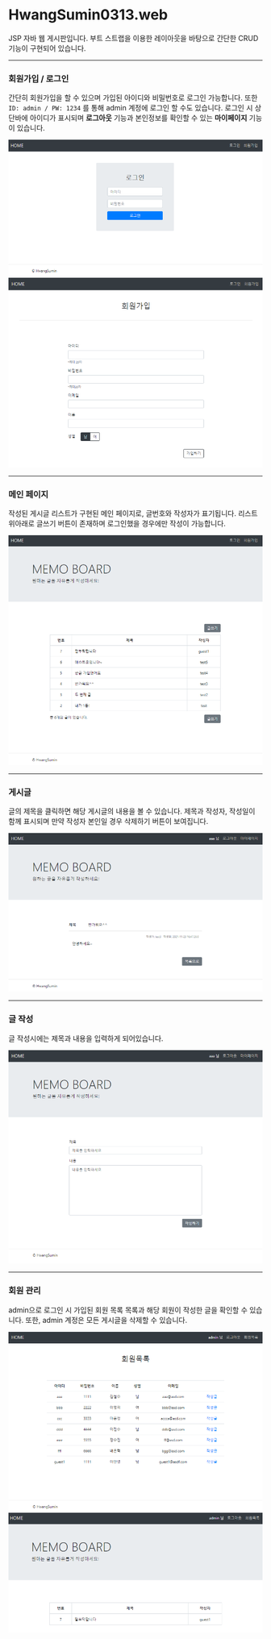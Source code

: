 # HwangSumin0313.web

JSP 자바 웹 게시판입니다.
부트 스트랩을 이용한 레이아웃을 바탕으로 간단한 CRUD 기능이 구현되어 있습니다.

***

### 회원가입 / 로그인

간단히 회원가입을 할 수 있으며 가입된 아이디와 비밀번호로 로그인 가능합니다. 또한 `ID: admin / PW: 1234` 를 통해 admin 계정에 로그인 할 수도 있습니다.
로그인 시 상단바에 아이디가 표시되며 **로그아웃** 기능과 본인정보를 확인할 수 있는 **마이페이지** 기능이 있습니다.

![login](/Images/login.PNG)
![login](/Images/join.PNG)

***

### 메인 페이지

작성된 게시글 리스트가 구현된 메인 페이지로, 글번호와 작성자가 표기됩니다. 리스트 위아래로 글쓰기 버튼이 존재하며 로그인했을 경우에만 작성이 가능합니다.

![main](/Images/main.PNG)

***

### 게시글 

글의 제목을 클릭하면 해당 게시글의 내용을 볼 수 있습니다. 제목과 작성자, 작성일이 함께 표시되며 만약 작성자 본인일 경우 삭제하기 버튼이 보여집니다.

![content](/Images/content.PNG)

***

### 글 작성 

글 작성시에는 제목과 내용을 입력하게 되어있습니다. 

![write](/Images/write.PNG)

***

### 회원 관리 

admin으로 로그인 시 가입된 회원 목록 목록과 해당 회원이 작성한 글을 확인할 수 있습니다. 또한, admin 계정은 모든 게시글을 삭제할 수 있습니다.

![memberList](/Images/memberList.PNG)
![memberContentList](/Images/memberContentList.PNG)



